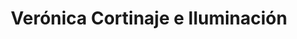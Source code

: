 ---
title: "Verónica Cortinaje e Iluminación"
url: /antofagasta/veronica-cortinaje-e-iluminacion/
shop: Gardinen
---
